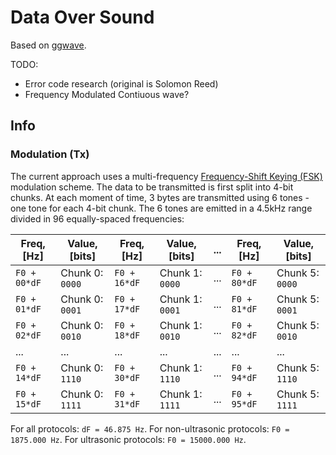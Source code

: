 # Data Over Sound

Based on [ggwave](https://github.com/ggerganov/ggwave).

TODO:
- Error code research (original is Solomon Reed)
- Frequency Modulated Contiuous wave?

## Info
### Modulation (Tx)

The current approach uses a multi-frequency [Frequency-Shift Keying (FSK)](https://en.wikipedia.org/wiki/Frequency-shift_keying) modulation scheme. The data to be transmitted is first split into 4-bit chunks. At each moment of time, 3 bytes are transmitted using 6 tones - one tone for each 4-bit chunk. The 6 tones are emitted in a 4.5kHz range divided in 96 equally-spaced frequencies:

| Freq, [Hz]   | Value, [bits]   | Freq, [Hz]   | Value, [bits]   | ... | Freq, [Hz]   | Value, [bits]   |
| ------------ | --------------- | ------------ | --------------- | --- | ------------ | --------------- |
| `F0 + 00*dF` | Chunk 0: `0000` | `F0 + 16*dF` | Chunk 1: `0000` | ... | `F0 + 80*dF` | Chunk 5: `0000` |
| `F0 + 01*dF` | Chunk 0: `0001` | `F0 + 17*dF` | Chunk 1: `0001` | ... | `F0 + 81*dF` | Chunk 5: `0001` |
| `F0 + 02*dF` | Chunk 0: `0010` | `F0 + 18*dF` | Chunk 1: `0010` | ... | `F0 + 82*dF` | Chunk 5: `0010` |
| ...          | ...             | ...          | ...             | ... | ...          | ...             |
| `F0 + 14*dF` | Chunk 0: `1110` | `F0 + 30*dF` | Chunk 1: `1110` | ... | `F0 + 94*dF` | Chunk 5: `1110` |
| `F0 + 15*dF` | Chunk 0: `1111` | `F0 + 31*dF` | Chunk 1: `1111` | ... | `F0 + 95*dF` | Chunk 5: `1111` |

For all protocols: `dF = 46.875 Hz`. For non-ultrasonic protocols: `F0 = 1875.000 Hz`. For ultrasonic protocols: `F0 = 15000.000 Hz`.
